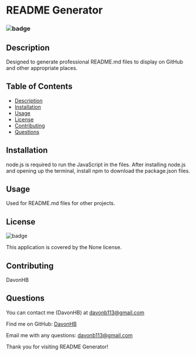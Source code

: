 # README Generator

### ![badge](https://img.shields.io/badge/license-None--green)

## Description 
Designed to generate professional README.md files to display on GitHub and other appropriate places.
    
## Table of Contents 
- [Description](#description)
- [Installation](#installation)
- [Usage](#usage)
- [License](#license)
- [Contributing](#contributing)
- [Questions](#questions)

## Installation 
node.js is required to run the JavaScript in the files. After installing node.js and opening up the terminal, install npm to download the package.json files.

## Usage
Used for README.md files for other projects.

## License 
![badge](https://img.shields.io/badge/license-None-brightgreen)
    
This application is covered by the None license. 

## Contributing 
DavonHB

## Questions 
You can contact me (DavonHB) at davonb113@gmail.com
    
Find me on GitHub: [DavonHB](https://github.com/DavonHB)
    
Email me with any questions: davonb113@gmail.com
    

Thank you for visiting README Generator!
